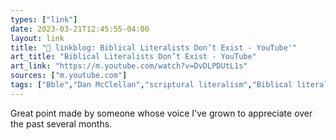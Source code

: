 ```yaml
---
types: ["link"]
date: 2023-03-21T12:45:55-04:00
layout: link
title: "🔗 linkblog: Biblical Literalists Don’t Exist - YouTube'"
art_title: "Biblical Literalists Don’t Exist - YouTube"
art_link: "https://m.youtube.com/watch?v=DvDLPDUtL1s"
sources: ["m.youtube.com"]
tags: ["Bble","Dan McClellan","scriptural literalism","Biblical literalism"]
---
```

Great point made by someone whose voice I've grown to appreciate over the past several months.  
 
